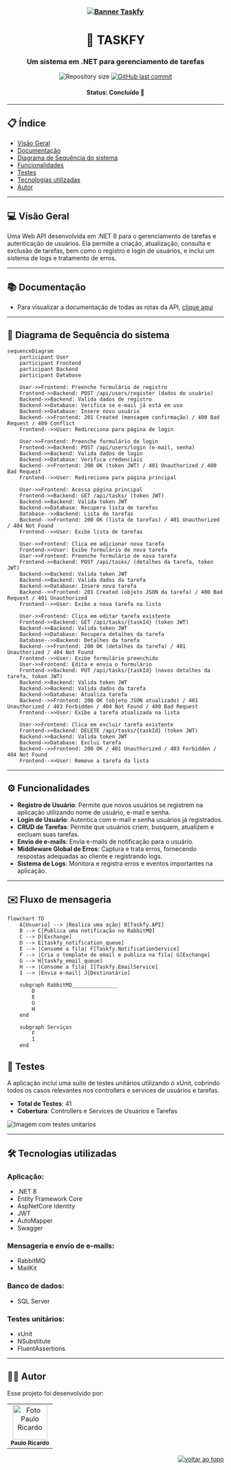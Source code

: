 <h3 align="center">
    <a href="https://taskfy.apidocumentation.com/"><img alt="Banner Taskfy" title="taskfy" src="https://firebasestorage.googleapis.com/v0/b/uploads-58ebc.appspot.com/o/TaskfyLogo.png?alt=media&token=c3ef71c9-4a7d-493e-bc2c-1589a45d02be" /></a>
</h3>

<h1 align="center">📝 TASKFY</h1>

<h3 align="center">Um sistema em .NET para gerenciamento de tarefas</h3>

<div align="center">
  <img alt="Repository size" src="https://img.shields.io/github/repo-size/Paulo-Ricard0/TaskfyAPI?color=618f61">
  
  <a href="https://github.com/Paulo-Ricard0/TaskfyAPI/commits/main">
    <img alt="GitHub last commit" src="https://img.shields.io/github/last-commit/Paulo-Ricard0/TaskfyAPI?color=618f61">
  </a>
</div>

<h4 align="center">
   Status: Concluído 🚀
</h4>

---

## 📋 Índice
- [Visão Geral](#-visão-geral)
- [Documentação](#-documentação)
- [Diagrama de Sequência do sistema](#-diagrama-de-sequência-do-sistema)
- [Funcionalidades](#%EF%B8%8F-funcionalidades)
- [Testes](#-testes)
- [Tecnologias utilizadas](#%EF%B8%8F-tecnologias-utilizadas)
- [Autor](#-autor)

---

## 💻 Visão Geral

Uma Web API desenvolvida em .NET 8 para o gerenciamento de tarefas e autenticação de usuários. Ela permite a criação, atualização, consulta e exclusão de tarefas, bem como o registro e login de usuários, e inclui um sistema de logs e tratamento de erros.

---

## 📚 Documentação
- Para visualizar a documentação de todas as rotas da API, [clique aqui](https://taskfy.apidocumentation.com/)

---

## 🧩 Diagrama de Sequência do sistema

```mermaid
sequenceDiagram
    participant User
    participant Frontend
    participant Backend
    participant Database

    User->>Frontend: Preenche formulário de registro
    Frontend->>Backend: POST /api/users/register (dados do usuário)
    Backend->>Backend: Valida dados de registro
    Backend->>Database: Verifica se e-mail já está em uso
    Backend->>Database: Insere novo usuário
    Backend-->>Frontend: 201 Created (mensagem confirmação) / 400 Bad Request / 409 Conflict
    Frontend-->>User: Redireciona para página de login

    User->>Frontend: Preenche formulário de login
    Frontend->>Backend: POST /api/users/login (e-mail, senha)
    Backend->>Backend: Valida dados de login
    Backend->>Database: Verifica credenciais
    Backend-->>Frontend: 200 OK (token JWT) / 401 Unauthorized / 400 Bad Request
    Frontend-->>User: Redireciona para página principal

    User->>Frontend: Acessa página principal
    Frontend->>Backend: GET /api/tasks/ (token JWT)
    Backend->>Backend: Valida token JWT
    Backend->>Database: Recupera lista de tarefas
    Database-->>Backend: Lista de tarefas
    Backend-->>Frontend: 200 OK (lista de tarefas) / 401 Unauthorized / 404 Not Found
    Frontend-->>User: Exibe lista de tarefas

    User->>Frontend: Clica em adicionar nova tarefa
    Frontend->>User: Exibe formulário de nova tarefa
    User->>Frontend: Preenche formulário de nova tarefa
    Frontend->>Backend: POST /api/tasks/ (detalhes da tarefa, token JWT)
    Backend->>Backend: Valida token JWT
    Backend->>Backend: Valida dados da tarefa
    Backend->>Database: Insere nova tarefa
    Backend-->>Frontend: 201 Created (objeto JSON da tarefa) / 400 Bad Request / 401 Unauthorized
    Frontend-->>User: Exibe a nova tarefa na lista

    User->>Frontend: Clica em editar tarefa existente
    Frontend->>Backend: GET /api/tasks/{taskId} (token JWT)
    Backend->>Backend: Valida token JWT
    Backend->>Database: Recupera detalhes da tarefa
    Database-->>Backend: Detalhes da tarefa
    Backend-->>Frontend: 200 OK (detalhes da tarefa) / 401 Unauthorized / 404 Not Found
    Frontend-->>User: Exibe formulário preenchido
    User->>Frontend: Edita e envia o formulário
    Frontend->>Backend: PUT /api/tasks/{taskId} (novos detalhes da tarefa, token JWT)
    Backend->>Backend: Valida token JWT
    Backend->>Backend: Valida dados da tarefa
    Backend->>Database: Atualiza tarefa
    Backend-->>Frontend: 200 OK (objeto JSON atualizado) / 401 Unauthorized / 403 Forbidden / 404 Not Found / 400 Bad Request
    Frontend-->>User: Exibe a tarefa atualizada na lista

    User->>Frontend: Clica em excluir tarefa existente
    Frontend->>Backend: DELETE /api/tasks/{taskId} (token JWT)
    Backend->>Backend: Valida token JWT
    Backend->>Database: Exclui tarefa
    Backend-->>Frontend: 200 OK / 401 Unauthorized / 403 Forbidden / 404 Not Found
    Frontend-->>User: Remove a tarefa da lista
```

---

## ⚙️ Funcionalidades

- **Registro de Usuário**: Permite que novos usuários se registrem na aplicação utilizando nome de usuário, e-mail e senha.
- **Login de Usuário**: Autentica com e-mail e senha usuários já registrados.
- **CRUD de Tarefas**: Permite que usuários criem, busquem, atualizem e excluam suas tarefas.
- **Envio de e-mails**: Envia e-mails de notificação para o usuário.
- **Middleware Global de Erros**: Captura e trata erros, fornecendo respostas adequadas ao cliente e registrando logs.
- **Sistema de Logs**: Monitora e registra erros e eventos importantes na aplicação.

---

## ✉️ Fluxo de mensageria

```mermaid
flowchart TD
    A[Usuario] --> |Realiza uma ação| B[Taskfy.API]
    B --> C[Publica uma notificação no RabbitMQ]
    C --> D[Exchange]
    D --> E[taskfy_notification_queue]
    E --> |Consome a fila| F[Taskfy.NotificationService]
    F --> |Cria o template de email e publica na fila| G[Exchange]
    G --> H[taskfy_email_queue]
    H --> |Consome a fila| I[Taskfy.EmailService]
    I --> |Envia e-mail| J[Destinatário]
    
    subgraph RabbitMQ_______________
        D
        E
        G
        H
    end
    
    subgraph Serviços
        F
        I
    end                                                
```

## 🧪 Testes
A aplicação inclui uma suíte de testes unitários utilizando o xUnit, cobrindo todos os casos relevantes nos controllers e services de usuários e tarefas.
- **Total de Testes**: 41
- **Cobertura**: Controllers e Services de Usuários e Tarefas

<img alt="Imagem com testes unitarios" title="testes unitarios" src="https://camo.githubusercontent.com/3711b3cbdd3c53028d3a712f6800577198bd30aeaeb69198e03722fab7f3edec/68747470733a2f2f666972656261736573746f726167652e676f6f676c65617069732e636f6d2f76302f622f75706c6f6164732d35386562632e61707073706f742e636f6d2f6f2f43617074757261253230646525323074656c61253230323032342d30362d31372532303030343134342e706e673f616c743d6d6564696126746f6b656e3d35613937353135622d316530642d343438392d393235622d303766323330626139356263" />

---

## 🛠️ Tecnologias utilizadas

### Aplicação:
- .NET 8
- Entity Framework Core
- AspNetCore Identity
- JWT
- AutoMapper
- Swagger

### Mensageria e envio de e-mails:
- RabbitMQ
- MailKit

### Banco de dados:
- SQL Server

### Testes unitários:
- xUnit
- NSubstitute
- FluentAssertions

---

## 🧑‍💻 Autor

Esse projeto foi desenvolvido por:

<table>
  <tr>
    <td align="center"><a href="https://www.linkedin.com/in/paulo-ricardo-magalh%C3%A3es/"><img src="https://firebasestorage.googleapis.com/v0/b/quiz-baleias.appspot.com/o/ultima2.jpg?alt=media&token=68c74a20-9738-4d63-9aaf-b02608678c93" width="80px" alt="Foto Paulo Ricardo"/><br /><sub><b>Paulo Ricardo</b></sub></a><br /></td>
  </tr>
</table>

<p align="right"><a href="#top"><img src="https://img.shields.io/static/v1?label&message=voltar+ao+topo&color=618f61&style=flat&logo" alt="voltar ao topo" /></a></p>

